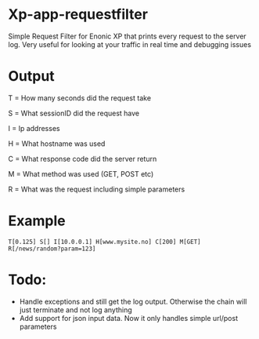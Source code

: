 # Xp-app-requestfilter
Simple Request Filter for Enonic XP that prints every request to the server log. Very useful for looking at your traffic in real time and debugging issues

# Output
T = How many seconds did the request take

S = What sessionID did the request have

I = Ip addresses

H = What hostname was used

C = What response code did the server return

M = What method was used (GET, POST etc)

R = What was the request including simple parameters


# Example
```
T[0.125] S[] I[10.0.0.1] H[www.mysite.no] C[200] M[GET] R[/news/random?param=123]
```

# Todo: 
- Handle exceptions and still get the log output. Otherwise the chain will just terminate and not log anything
- Add support for json input data. Now it only handles simple url/post parameters
